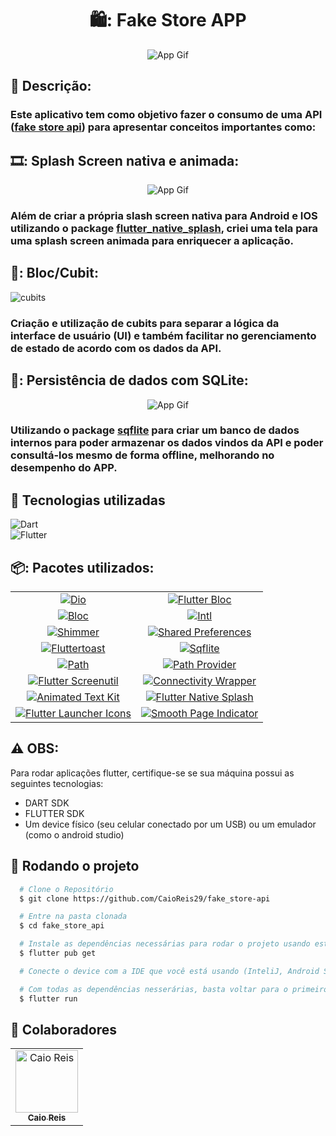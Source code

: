 <h1 align="center">🛍️: Fake Store APP</h1>

<p align="center">
  <img src="https://github.com/CaioReis29/fake_store-api/assets/114621145/635f146a-9aab-417d-958f-3451f001cfe5" alt="App Gif">
</p>


## :memo: Descrição:

### <p>Este aplicativo tem como objetivo fazer o consumo de uma API (<a href="https://fakestoreapi.com/docs" target="_blank">fake store api</a>) para apresentar conceitos importantes como:</p>

## 🎞️: Splash Screen nativa e animada:

<p align="center">
  <img src="https://github.com/CaioReis29/fake_store-api/assets/114621145/eb8f5d00-80ea-4cfb-96c2-a03c50e17e9b" alt="App Gif">
</p>

### <p>Além de criar a própria slash screen nativa para Android e IOS utilizando o package <a href="https://pub.dev/packages/flutter_native_splash">flutter_native_splash</a>, criei uma tela para uma splash screen animada para enriquecer a aplicação.</p>

## 🧊: Bloc/Cubit:

![cubits](https://github.com/CaioReis29/fake_store-api/assets/114621145/e1556ae9-c32d-41ba-a3cb-e69145770333)

### <p>Criação e utilização de cubits para separar a lógica da interface de usuário (UI) e também facilitar no gerenciamento de estado de acordo com os dados da API.</p>

## 🏦: Persistência de dados com SQLite:

<p align="center">
  <img src="https://github.com/CaioReis29/fake_store-api/assets/114621145/45b9ac64-1ed1-4588-8ce0-ac8e3c0ee33b" alt="App Gif">
</p>

### <p>Utilizando o package <a href="https://pub.dev/packages/sqflite">sqflite</a> para criar um banco de dados internos para poder armazenar os dados vindos da API e poder consultá-los mesmo de forma offline, melhorando no desempenho do APP.</p>

## :wrench: Tecnologias utilizadas

![Dart](https://img.shields.io/badge/Dart-0D1117?style=for-the-badge&logo=dart&logoColor=0175C2)&nbsp;<br>
![Flutter](https://img.shields.io/badge/Flutter-0D1117?style=for-the-badge&logo=flutter&logoColor=0175C2)&nbsp;<br>

## 📦: Pacotes utilizados:

<table>
  <tr>
    <td align="center">
      <a href="https://pub.dev/packages/dio">
        <img src="https://img.shields.io/badge/dio-^5.4.0-red.svg" alt="Dio">
      </a>
    </td>
    <td align="center">
      <a href="https://pub.dev/packages/flutter_bloc">
        <img src="https://img.shields.io/badge/flutter__bloc-^8.1.3-00A8FF.svg" alt="Flutter Bloc">
      </a>
    </td>
  </tr>
  <tr>
    <td align="center">
      <a href="https://pub.dev/packages/bloc">
        <img src="https://img.shields.io/badge/bloc-^8.1.2-6495ED.svg" alt="Bloc">
      </a>
    </td>
    <td align="center">
      <a href="https://pub.dev/packages/intl">
        <img src="https://img.shields.io/badge/intl-^0.19.0-A9A9A9.svg" alt="Intl">
      </a>
    </td>
  </tr>
  <tr>
    <td align="center">
      <a href="https://pub.dev/packages/shimmer">
        <img src="https://img.shields.io/badge/shimmer-^3.0.0-green.svg" alt="Shimmer">
      </a>
    </td>
    <td align="center">
      <a href="https://pub.dev/packages/shared_preferences">
        <img src="https://img.shields.io/badge/shared__preferences-^2.2.2-7FFFD4.svg" alt="Shared Preferences">
      </a>
    </td>
  </tr>
  <tr>
    <td align="center">
      <a href="https://pub.dev/packages/fluttertoast">
        <img src="https://img.shields.io/badge/fluttertoast-^8.2.4-orange.svg" alt="Fluttertoast">
      </a>
    </td>
    <td align="center">
      <a href="https://pub.dev/packages/sqflite">
        <img src="https://img.shields.io/badge/sqflite-^2.3.0-FFD700.svg" alt="Sqflite">
      </a>
    </td>
  </tr>
  <tr>
    <td align="center">
      <a href="https://pub.dev/packages/path">
        <img src="https://img.shields.io/badge/path-^1.8.3-blue.svg" alt="Path">
      </a>
    </td>
    <td align="center">
      <a href="https://pub.dev/packages/path_provider">
        <img src="https://img.shields.io/badge/path__provider-^2.1.1-D8BFD8.svg" alt="Path Provider">
      </a>
    </td>
  </tr>
  <tr>
    <td align="center">
      <a href="https://pub.dev/packages/flutter_screenutil">
        <img src="https://img.shields.io/badge/flutter__screenutil-^5.9.0-FFE4C4.svg" alt="Flutter Screenutil">
      </a>
    </td>
    <td align="center">
      <a href="https://pub.dev/packages/connectivity_wrapper">
        <img src="https://img.shields.io/badge/connectivity__wrapper-^1.1.4-FF1493.svg" alt="Connectivity Wrapper">
      </a>
    </td>
  </tr>
  <tr>
    <td align="center">
      <a href="https://pub.dev/packages/animated_text_kit">
        <img src="https://img.shields.io/badge/animated__text__kit-^4.2.2-FA8072.svg" alt="Animated Text Kit">
      </a>
    </td>
    <td align="center">
      <a href="https://pub.dev/packages/flutter_native_splash">
        <img src="https://img.shields.io/badge/flutter__native__splash-^2.3.7-FF7F50.svg" alt="Flutter Native Splash">
      </a>
    </td>
  </tr>
  <tr>
    <td align="center">
      <a href="https://pub.dev/packages/flutter_launcher_icons">
        <img src="https://img.shields.io/badge/flutter__launcher__icons-^0.13.1-F0E68C.svg" alt="Flutter Launcher Icons">
      </a>
    </td>
    <td align="center">
      <a href="https://pub.dev/packages/smooth_page_indicator">
        <img src="https://img.shields.io/badge/smooth__page__indicator-^1.1.0-4B0082.svg" alt="Smooth Page Indicator">
      </a>
    </td>
  </tr>
</table>


## ⚠️ OBS:

 Para rodar aplicações flutter, certifique-se se sua máquina possui as seguintes tecnologias:
- DART SDK
- FLUTTER SDK
- Um device físico (seu celular conectado por um USB) ou um emulador (como o android studio)

## :rocket: Rodando o projeto

```bash
  # Clone o Repositório
  $ git clone https://github.com/CaioReis29/fake_store-api
```
```bash
  # Entre na pasta clonada
  $ cd fake_store_api
```

```bash
  # Instale as dependências necessárias para rodar o projeto usando este comando
  $ flutter pub get
```


```bash
  # Conecte o device com a IDE que você está usando (InteliJ, Android Studio ou VS Code)
```

```bash
  # Com todas as dependências nesserárias, basta voltar para o primeiro terminal e digitar o comando
  $ flutter run
```

## :handshake: Colaboradores
<table>
  <tr>
    <td align="center">
      <a href="http://github.com/CaioReis29">
        <img src="https://github.com/CaioReis29.png" width="100px;" alt="Caio Reis"/><br>
        <sub>
          <b>Caio Reis</b>
        </sub>
      </a>
    </td>
  </tr>
</table>

